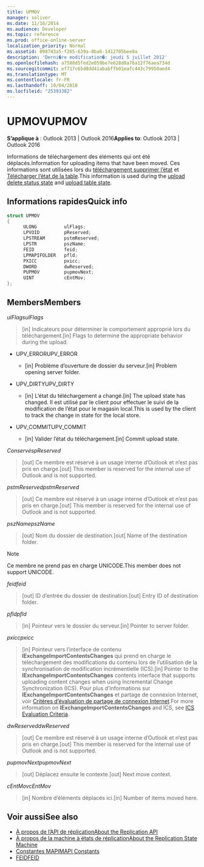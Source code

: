 ```yaml
---
title: UPMOV
manager: soliver
ms.date: 11/16/2014
ms.audience: Developer
ms.topic: reference
ms.prod: office-online-server
localization_priority: Normal
ms.assetid: 098743a5-f265-639a-8ba6-1412705bee0a
description: 'Derni�re modification�: jeudi 5 juillet 2012'
ms.openlocfilehash: a7588d5fed2e059be7e628d8a76a12f76aea734d
ms.sourcegitcommit: ef717c65d8dd41ababffb01eafc443c79950aed4
ms.translationtype: MT
ms.contentlocale: fr-FR
ms.lasthandoff: 10/04/2018
ms.locfileid: "25393382"
---
```

# <a name="upmov"></a><span data-ttu-id="541ee-103">UPMOV</span><span class="sxs-lookup"><span data-stu-id="541ee-103">UPMOV</span></span>
 
<span data-ttu-id="541ee-104">**S’applique à** : Outlook 2013 | Outlook 2016</span><span class="sxs-lookup"><span data-stu-id="541ee-104">**Applies to**: Outlook 2013 | Outlook 2016</span></span> 
  
<span data-ttu-id="541ee-105">Informations de téléchargement des éléments qui ont été déplacés.</span><span class="sxs-lookup"><span data-stu-id="541ee-105">Information for uploading items that have been moved.</span></span> <span data-ttu-id="541ee-106">Ces informations sont utilisées lors du [téléchargement supprimer l’état](upload-delete-status-state.md) et [Télécharger l’état de la table](upload-table-state.md).</span><span class="sxs-lookup"><span data-stu-id="541ee-106">This information is used during the [upload delete status state](upload-delete-status-state.md) and [upload table state](upload-table-state.md).</span></span>
  
## <a name="quick-info"></a><span data-ttu-id="541ee-107">Informations rapides</span><span class="sxs-lookup"><span data-stu-id="541ee-107">Quick info</span></span>

```cpp
struct UPMOV 
{ 
      ULONG          ulFlags; 
      LPVOID         pReserved; 
      LPSTREAM       pstmReserved; 
      LPSTR          pszName; 
      FEID           feid; 
      LPMAPIFOLDER   pfld; 
      PXICC          pxicc; 
      DWORD          dwReserved; 
      PUPMOV         pupmovNext; 
      UINT           cEntMov; 
};
```

## <a name="members"></a><span data-ttu-id="541ee-108">Members</span><span class="sxs-lookup"><span data-stu-id="541ee-108">Members</span></span>

<span data-ttu-id="541ee-109">_ulFlags_</span><span class="sxs-lookup"><span data-stu-id="541ee-109">_ulFlags_</span></span>
  
> <span data-ttu-id="541ee-110">[in] Indicateurs pour déterminer le comportement approprié lors du téléchargement.</span><span class="sxs-lookup"><span data-stu-id="541ee-110">[in] Flags to determine the appropriate behavior during the upload.</span></span>
    
  - <span data-ttu-id="541ee-111">UPV_ERROR</span><span class="sxs-lookup"><span data-stu-id="541ee-111">UPV_ERROR</span></span>
    
    - <span data-ttu-id="541ee-112">[in] Problème d’ouverture de dossier du serveur.</span><span class="sxs-lookup"><span data-stu-id="541ee-112">[in] Problem opening server folder.</span></span>
    
  - <span data-ttu-id="541ee-113">UPV_DIRTY</span><span class="sxs-lookup"><span data-stu-id="541ee-113">UPV_DIRTY</span></span>
    
    - <span data-ttu-id="541ee-114">[in] L’état du téléchargement a changé.</span><span class="sxs-lookup"><span data-stu-id="541ee-114">[in] The upload state has changed.</span></span> <span data-ttu-id="541ee-115">Il est utilisé par le client pour effectuer le suivi de la modification de l’état pour le magasin local.</span><span class="sxs-lookup"><span data-stu-id="541ee-115">This is used by the client to track the change in state for the local store.</span></span>
    
  - <span data-ttu-id="541ee-116">UPV_COMMIT</span><span class="sxs-lookup"><span data-stu-id="541ee-116">UPV_COMMIT</span></span>
    
    - <span data-ttu-id="541ee-117">[in] Valider l’état du téléchargement.</span><span class="sxs-lookup"><span data-stu-id="541ee-117">[in] Commit upload state.</span></span>
    
<span data-ttu-id="541ee-118">_Conservés_</span><span class="sxs-lookup"><span data-stu-id="541ee-118">_pReserved_</span></span>
  
>  <span data-ttu-id="541ee-119">[out] Ce membre est réservé à un usage interne d’Outlook et n’est pas pris en charge.</span><span class="sxs-lookup"><span data-stu-id="541ee-119">[out] This member is reserved for the internal use of Outlook and is not supported.</span></span> 
    
<span data-ttu-id="541ee-120">_pstmReserved_</span><span class="sxs-lookup"><span data-stu-id="541ee-120">_pstmReserved_</span></span>
  
>  <span data-ttu-id="541ee-121">[out] Ce membre est réservé à un usage interne d’Outlook et n’est pas pris en charge.</span><span class="sxs-lookup"><span data-stu-id="541ee-121">[out] This member is reserved for the internal use of Outlook and is not supported.</span></span> 
    
<span data-ttu-id="541ee-122">_pszName_</span><span class="sxs-lookup"><span data-stu-id="541ee-122">_pszName_</span></span>
  
>  <span data-ttu-id="541ee-123">[out] Nom du dossier de destination.</span><span class="sxs-lookup"><span data-stu-id="541ee-123">[out] Name of the destination folder.</span></span> 
    
  > [!NOTE]
  > <span data-ttu-id="541ee-124">Ce membre ne prend pas en charge UNICODE.</span><span class="sxs-lookup"><span data-stu-id="541ee-124">This member does not support UNICODE.</span></span> 
  
<span data-ttu-id="541ee-125">_feid_</span><span class="sxs-lookup"><span data-stu-id="541ee-125">_feid_</span></span>
  
>  <span data-ttu-id="541ee-126">[out] ID d’entrée du dossier de destination.</span><span class="sxs-lookup"><span data-stu-id="541ee-126">[out] Entry ID of destination folder.</span></span> 
    
<span data-ttu-id="541ee-127">_pfld_</span><span class="sxs-lookup"><span data-stu-id="541ee-127">_pfld_</span></span>
  
>  <span data-ttu-id="541ee-128">[in] Pointeur vers le dossier du serveur.</span><span class="sxs-lookup"><span data-stu-id="541ee-128">[in] Pointer to server folder.</span></span> 
    
<span data-ttu-id="541ee-129">_pxicc_</span><span class="sxs-lookup"><span data-stu-id="541ee-129">_pxicc_</span></span>
  
>  <span data-ttu-id="541ee-130">[in] Pointeur vers l’interface de contenu **IExchangeImportContentsChanges** qui prend en charge le téléchargement des modifications du contenu lors de l’utilisation de la synchronisation de modification incrémentielle (ICS).</span><span class="sxs-lookup"><span data-stu-id="541ee-130">[in] Pointer to the **IExchangeImportContentsChanges** contents interface that supports uploading content changes when using Incremental Change Synchronization (ICS).</span></span> <span data-ttu-id="541ee-131">Pour plus d’informations sur **IExchangeImportContentsChanges** et partage de connexion Internet, voir [Critères d’évaluation de partage de connexion Internet](https://msdn.microsoft.com/library/aa579252%28EXCHG.80%29.aspx).</span><span class="sxs-lookup"><span data-stu-id="541ee-131">For more information on **IExchangeImportContentsChanges** and ICS, see [ICS Evaluation Criteria](https://msdn.microsoft.com/library/aa579252%28EXCHG.80%29.aspx).</span></span>
    
<span data-ttu-id="541ee-132">_dwReserved_</span><span class="sxs-lookup"><span data-stu-id="541ee-132">_dwReserved_</span></span>
  
>  <span data-ttu-id="541ee-133">[out] Ce membre est réservé à un usage interne d’Outlook et n’est pas pris en charge.</span><span class="sxs-lookup"><span data-stu-id="541ee-133">[out] This member is reserved for the internal use of Outlook and is not supported.</span></span> 
    
<span data-ttu-id="541ee-134">_pupmovNext_</span><span class="sxs-lookup"><span data-stu-id="541ee-134">_pupmovNext_</span></span>
  
>  <span data-ttu-id="541ee-135">[out] Déplacez ensuite le contexte.</span><span class="sxs-lookup"><span data-stu-id="541ee-135">[out] Next move context.</span></span> 
    
<span data-ttu-id="541ee-136">_cEntMov_</span><span class="sxs-lookup"><span data-stu-id="541ee-136">_cEntMov_</span></span>
  
>  <span data-ttu-id="541ee-137">[in] Nombre d’éléments déplacés ici.</span><span class="sxs-lookup"><span data-stu-id="541ee-137">[in] Number of items moved here.</span></span> 
    
## <a name="see-also"></a><span data-ttu-id="541ee-138">Voir aussi</span><span class="sxs-lookup"><span data-stu-id="541ee-138">See also</span></span>

- [<span data-ttu-id="541ee-139">À propos de l’API de réplication</span><span class="sxs-lookup"><span data-stu-id="541ee-139">About the Replication API</span></span>](about-the-replication-api.md)
- [<span data-ttu-id="541ee-140">À propos de la machine à états de réplication</span><span class="sxs-lookup"><span data-stu-id="541ee-140">About the Replication State Machine</span></span>](about-the-replication-state-machine.md)
- [<span data-ttu-id="541ee-141">Constantes MAPI</span><span class="sxs-lookup"><span data-stu-id="541ee-141">MAPI Constants</span></span>](mapi-constants.md)
- [<span data-ttu-id="541ee-142">FEID</span><span class="sxs-lookup"><span data-stu-id="541ee-142">FEID</span></span>](feid.md)

